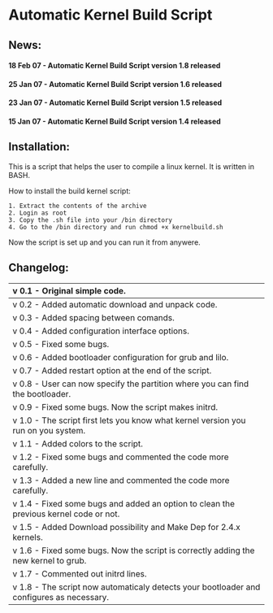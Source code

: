# Automatic Kernel Build Script #

## News: ##

#### 18 Feb 07 - Automatic Kernel Build Script version 1.8 released ####
#### 25 Jan 07 - Automatic Kernel Build Script version 1.6 released ####
#### 23 Jan 07 - Automatic Kernel Build Script version 1.5 released ####
#### 15 Jan 07 - Automatic Kernel Build Script version 1.4 released ####

## Installation: ##

This is a script that helps the user to compile a linux kernel. It is written in BASH.

How to install the build kernel script:
```
1. Extract the contents of the archive
2. Login as root
3. Copy the .sh file into your /bin directory
4. Go to the /bin directory and run chmod +x kernelbuild.sh
```

Now the script is set up and you can run it from anywere.



## Changelog: ##

| v 0.1 - Original simple code. |
|:------------------------------|
| v 0.2 - Added automatic download and unpack code. |
| v 0.3 - Added spacing between comands. |
| v 0.4 - Added configuration interface options. |
| v 0.5 - Fixed some bugs. |
| v 0.6 - Added bootloader configuration for grub and lilo. |
| v 0.7 - Added restart option at the end of the script. |
| v 0.8 - User can now specify the partition where you can find the bootloader. |
| v 0.9 - Fixed some bugs. Now the script makes initrd. |
| v 1.0 - The script first lets you know what kernel version you run on you system. |
| v 1.1 - Added colors to the script. |
| v 1.2 - Fixed some bugs and commented the code more carefully. |
| v 1.3 - Added a new line and commented the code more carefully. |
| v 1.4 - Fixed some bugs and added an option to clean the previous kernel code or not. |
| v 1.5 - Added Download possibility and Make Dep for 2.4.x kernels. |
| v 1.6 - Fixed some bugs. Now the script is correctly adding the new kernel to grub. |
| v 1.7 - Commented out initrd lines. |
| v 1.8 - The script now automaticaly detects your bootloader and configures as necessary. |
